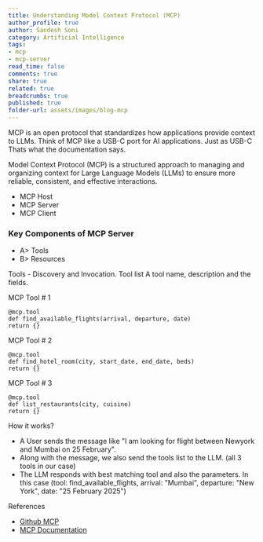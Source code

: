 ```yaml
---
title: Understanding Model Context Protocol (MCP)
author_profile: true
author: Sandesh Soni
category: Artificial Intelligence
tags:
- mcp
- mcp-server
read_time: false
comments: true
share: true
related: true
breadcrumbs: true
published: true
folder-url: assets/images/blog-mcp
---
```


MCP is an open protocol that standardizes how applications provide context to LLMs. Think of MCP like a USB-C port for AI applications. Just as USB-C
Thats what the documentation says.

Model Context Protocol (MCP) is a structured approach to managing and organizing context for Large Language Models (LLMs) to ensure more reliable, consistent, and effective interactions.

- MCP Host
- MCP Server
- MCP Client

### Key Components of MCP Server

- A> Tools
- B> Resources


Tools - Discovery and Invocation.
Tool list
A tool name, description and the fields.

MCP Tool # 1
```
@mcp.tool
def find_available_flights(arrival, departure, date)
return {}
```

MCP Tool # 2
```
@mcp.tool
def find_hotel_room(city, start_date, end_date, beds)
return {}
```

MCP Tool # 3
```
@mcp.tool
def list_restaurants(city, cuisine)
return {}
```

How it works?
- A User sends the message like "I am looking for flight between Newyork and Mumbai on 25 February".
- Along with the message, we also send the tools list to the LLM. (all 3 tools in our case)
- The LLM responds with best matching tool and also the parameters. In this case (tool: find_available_flights, arrival: "Mumbai", departure: "New York", date: "25 February 2025")

References
- [Github MCP](https://github.com/modelcontextprotocol)
- [MCP Documentation](https://modelcontextprotocol.io/introduction)